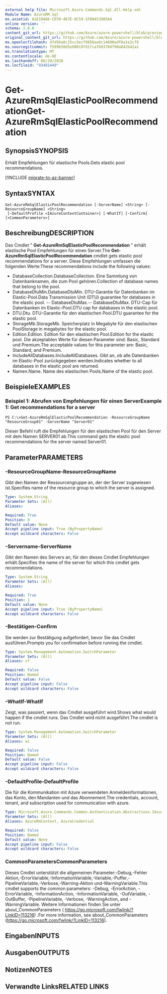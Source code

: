 ```yaml
---
external help file: Microsoft.Azure.Commands.Sql.dll-Help.xml
Module Name: AzureRM.Sql
ms.assetid: A1E19A66-CD70-467E-8C59-1F88453905A4
online version: ''
schema: 2.0.0
content_git_url: https://github.com/Azure/azure-powershell/blob/preview/src/ResourceManager/Sql/Commands.Sql/help/Get-AzureRmSqlElasticPoolRecommendation.md
original_content_git_url: https://github.com/Azure/azure-powershell/blob/preview/src/ResourceManager/Sql/Commands.Sql/help/Get-AzureRmSqlElasticPoolRecommendation.md
ms.openlocfilehash: 47d56a0c15cc3ecf9656ae6c14600adf6a1e2cf8
ms.sourcegitcommit: f599b50d5e980197d1fca769378df90a842b42a1
ms.translationtype: MT
ms.contentlocale: de-DE
ms.lasthandoff: 08/20/2020
ms.locfileid: "93481449"
---
```

# <span data-ttu-id="b6181-101">Get-AzureRmSqlElasticPoolRecommendation</span><span class="sxs-lookup"><span data-stu-id="b6181-101">Get-AzureRmSqlElasticPoolRecommendation</span></span>

## <span data-ttu-id="b6181-102">Synopsis</span><span class="sxs-lookup"><span data-stu-id="b6181-102">SYNOPSIS</span></span>
<span data-ttu-id="b6181-103">Erhält Empfehlungen für elastische Pools.</span><span class="sxs-lookup"><span data-stu-id="b6181-103">Gets elastic pool recommendations.</span></span>

[!INCLUDE [migrate-to-az-banner](../../includes/migrate-to-az-banner.md)]

## <span data-ttu-id="b6181-104">Syntax</span><span class="sxs-lookup"><span data-stu-id="b6181-104">SYNTAX</span></span>

```
Get-AzureRmSqlElasticPoolRecommendation [-ServerName] <String> [-ResourceGroupName] <String>
 [-DefaultProfile <IAzureContextContainer>] [-WhatIf] [-Confirm] [<CommonParameters>]
```

## <span data-ttu-id="b6181-105">Beschreibung</span><span class="sxs-lookup"><span data-stu-id="b6181-105">DESCRIPTION</span></span>
<span data-ttu-id="b6181-106">Das Cmdlet " **Get-AzureRmSqlElasticPoolRecommendation** " erhält elastische Pool Empfehlungen für einen Server.</span><span class="sxs-lookup"><span data-stu-id="b6181-106">The **Get-AzureRmSqlElasticPoolRecommendation** cmdlet gets elastic pool recommendations for a server.</span></span>
<span data-ttu-id="b6181-107">Diese Empfehlungen umfassen die folgenden Werte:</span><span class="sxs-lookup"><span data-stu-id="b6181-107">These recommendations include the following values:</span></span>

- <span data-ttu-id="b6181-108">DatabaseCollection.</span><span class="sxs-lookup"><span data-stu-id="b6181-108">DatabaseCollection.</span></span> <span data-ttu-id="b6181-109">Eine Sammlung von Datenbanknamen, die zum Pool gehören.</span><span class="sxs-lookup"><span data-stu-id="b6181-109">Collection of database names that belong to the pool.</span></span> 
- <span data-ttu-id="b6181-110">DatabaseDtuMin.</span><span class="sxs-lookup"><span data-stu-id="b6181-110">DatabaseDtuMin.</span></span> <span data-ttu-id="b6181-111">DTU-Garantie für Datenbanken im Elastic-Pool.</span><span class="sxs-lookup"><span data-stu-id="b6181-111">Data Transmission Unit (DTU) guarantee for databases in the elastic pool.</span></span> 
 <span data-ttu-id="b6181-112">-- DatabaseDtuMax.</span><span class="sxs-lookup"><span data-stu-id="b6181-112">-- DatabaseDtuMax.</span></span> <span data-ttu-id="b6181-113">DTU-Cap für Datenbanken im Elastic-Pool.</span><span class="sxs-lookup"><span data-stu-id="b6181-113">DTU cap for databases in the elastic pool.</span></span> 
- <span data-ttu-id="b6181-114">DTU.</span><span class="sxs-lookup"><span data-stu-id="b6181-114">Dtu.</span></span> <span data-ttu-id="b6181-115">DTU-Garantie für den elastischen Pool.</span><span class="sxs-lookup"><span data-stu-id="b6181-115">DTU guarantee for the elastic pool.</span></span> 
- <span data-ttu-id="b6181-116">StorageMb.</span><span class="sxs-lookup"><span data-stu-id="b6181-116">StorageMb.</span></span> <span data-ttu-id="b6181-117">Speicherplatz in Megabyte für den elastischen Pool</span><span class="sxs-lookup"><span data-stu-id="b6181-117">Storage in megabytes for the elastic pool.</span></span> 
- <span data-ttu-id="b6181-118">Edition.</span><span class="sxs-lookup"><span data-stu-id="b6181-118">Edition.</span></span> <span data-ttu-id="b6181-119">Edition für den elastischen Pool.</span><span class="sxs-lookup"><span data-stu-id="b6181-119">Edition for the elastic pool.</span></span> <span data-ttu-id="b6181-120">Die akzeptablen Werte für diesen Parameter sind: Basic, Standard und Premium.</span><span class="sxs-lookup"><span data-stu-id="b6181-120">The acceptable values for this parameter are: Basic, Standard, and Premium.</span></span> 
- <span data-ttu-id="b6181-121">IncludeAllDatabases.</span><span class="sxs-lookup"><span data-stu-id="b6181-121">IncludeAllDatabases.</span></span> <span data-ttu-id="b6181-122">Gibt an, ob alle Datenbanken im Elastic-Pool zurückgegeben werden.</span><span class="sxs-lookup"><span data-stu-id="b6181-122">Indicates whether to all databases in the elastic pool are returned.</span></span> 
- <span data-ttu-id="b6181-123">Namen.</span><span class="sxs-lookup"><span data-stu-id="b6181-123">Name.</span></span> <span data-ttu-id="b6181-124">Name des elastischen Pools.</span><span class="sxs-lookup"><span data-stu-id="b6181-124">Name of the elastic pool.</span></span>

## <span data-ttu-id="b6181-125">Beispiele</span><span class="sxs-lookup"><span data-stu-id="b6181-125">EXAMPLES</span></span>

### <span data-ttu-id="b6181-126">Beispiel 1: Abrufen von Empfehlungen für einen Server</span><span class="sxs-lookup"><span data-stu-id="b6181-126">Example 1: Get recommendations for a server</span></span>
```
PS C:\>Get-AzureRmSqlElasticPoolRecommendation -ResourceGroupName "ResourceGroup01" -ServerName "Server01"
```

<span data-ttu-id="b6181-127">Dieser Befehl ruft die Empfehlungen für den elastischen Pool für den Server mit dem Namen SERVER01 ab.</span><span class="sxs-lookup"><span data-stu-id="b6181-127">This command gets the elastic pool recommendations for the server named Server01.</span></span>

## <span data-ttu-id="b6181-128">Parameter</span><span class="sxs-lookup"><span data-stu-id="b6181-128">PARAMETERS</span></span>

### <span data-ttu-id="b6181-129">-ResourceGroupName</span><span class="sxs-lookup"><span data-stu-id="b6181-129">-ResourceGroupName</span></span>
<span data-ttu-id="b6181-130">Gibt den Namen der Ressourcengruppe an, der der Server zugewiesen ist.</span><span class="sxs-lookup"><span data-stu-id="b6181-130">Specifies name of the resource group to which the server is assigned.</span></span>

```yaml
Type: System.String
Parameter Sets: (All)
Aliases: 

Required: True
Position: 0
Default value: None
Accept pipeline input: True (ByPropertyName)
Accept wildcard characters: False
```

### <span data-ttu-id="b6181-131">-Servername</span><span class="sxs-lookup"><span data-stu-id="b6181-131">-ServerName</span></span>
<span data-ttu-id="b6181-132">Gibt den Namen des Servers an, für den dieses Cmdlet Empfehlungen erhält.</span><span class="sxs-lookup"><span data-stu-id="b6181-132">Specifies the name of the server for which this cmdlet gets recommendations.</span></span>

```yaml
Type: System.String
Parameter Sets: (All)
Aliases: 

Required: True
Position: 1
Default value: None
Accept pipeline input: True (ByPropertyName)
Accept wildcard characters: False
```

### <span data-ttu-id="b6181-133">-Bestätigen</span><span class="sxs-lookup"><span data-stu-id="b6181-133">-Confirm</span></span>
<span data-ttu-id="b6181-134">Sie werden zur Bestätigung aufgefordert, bevor Sie das Cmdlet ausführen.</span><span class="sxs-lookup"><span data-stu-id="b6181-134">Prompts you for confirmation before running the cmdlet.</span></span>

```yaml
Type: System.Management.Automation.SwitchParameter
Parameter Sets: (All)
Aliases: cf

Required: False
Position: Named
Default value: False
Accept pipeline input: False
Accept wildcard characters: False
```

### <span data-ttu-id="b6181-135">-WhatIf</span><span class="sxs-lookup"><span data-stu-id="b6181-135">-WhatIf</span></span>
<span data-ttu-id="b6181-136">Zeigt, was passiert, wenn das Cmdlet ausgeführt wird.</span><span class="sxs-lookup"><span data-stu-id="b6181-136">Shows what would happen if the cmdlet runs.</span></span>
<span data-ttu-id="b6181-137">Das Cmdlet wird nicht ausgeführt.</span><span class="sxs-lookup"><span data-stu-id="b6181-137">The cmdlet is not run.</span></span>

```yaml
Type: System.Management.Automation.SwitchParameter
Parameter Sets: (All)
Aliases: wi

Required: False
Position: Named
Default value: False
Accept pipeline input: False
Accept wildcard characters: False
```

### <span data-ttu-id="b6181-138">-DefaultProfile</span><span class="sxs-lookup"><span data-stu-id="b6181-138">-DefaultProfile</span></span>
<span data-ttu-id="b6181-139">Die für die Kommunikation mit Azure verwendeten Anmeldeinformationen, das Konto, den Mandanten und das Abonnement.</span><span class="sxs-lookup"><span data-stu-id="b6181-139">The credentials, account, tenant, and subscription used for communication with azure.</span></span>

```yaml
Type: Microsoft.Azure.Commands.Common.Authentication.Abstractions.IAzureContextContainer
Parameter Sets: (All)
Aliases: AzureRmContext, AzureCredential

Required: False
Position: Named
Default value: None
Accept pipeline input: False
Accept wildcard characters: False
```

### <span data-ttu-id="b6181-140">CommonParameters</span><span class="sxs-lookup"><span data-stu-id="b6181-140">CommonParameters</span></span>
<span data-ttu-id="b6181-141">Dieses Cmdlet unterstützt die allgemeinen Parameter:-Debug,-Fehler Aktion,-ErrorVariable,-InformationVariable,-Variable,-Puffer,-PipelineVariable,-Verbose,-Warning-Aktion und-WarningVariable.</span><span class="sxs-lookup"><span data-stu-id="b6181-141">This cmdlet supports the common parameters: -Debug, -ErrorAction, -ErrorVariable, -InformationAction, -InformationVariable, -OutVariable, -OutBuffer, -PipelineVariable, -Verbose, -WarningAction, and -WarningVariable.</span></span> <span data-ttu-id="b6181-142">Weitere Informationen finden Sie unter about_CommonParameters ( https://go.microsoft.com/fwlink/?LinkID=113216) .</span><span class="sxs-lookup"><span data-stu-id="b6181-142">For more information, see about_CommonParameters (https://go.microsoft.com/fwlink/?LinkID=113216).</span></span>

## <span data-ttu-id="b6181-143">Eingaben</span><span class="sxs-lookup"><span data-stu-id="b6181-143">INPUTS</span></span>

## <span data-ttu-id="b6181-144">Ausgaben</span><span class="sxs-lookup"><span data-stu-id="b6181-144">OUTPUTS</span></span>

## <span data-ttu-id="b6181-145">Notizen</span><span class="sxs-lookup"><span data-stu-id="b6181-145">NOTES</span></span>

## <span data-ttu-id="b6181-146">Verwandte Links</span><span class="sxs-lookup"><span data-stu-id="b6181-146">RELATED LINKS</span></span>

